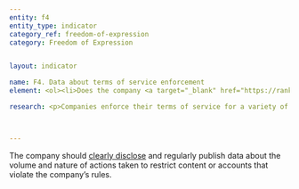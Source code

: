 ```yaml
---
entity: f4
entity_type: indicator
category_ref: freedom-of-expression
category: Freedom of Expression


layout: indicator

name: F4. Data about terms of service enforcement
element: <ol><li>Does the company <a target="_blank" href="https://rankingdigitalrights.org/2019-indicators/#clearlydisclose">clearly disclose</a> data about the volume and nature of content and accounts restricted for violating the company’s rules?</li><li>Does the company publish this data at least once a year?</li><li>Can the data published by the company be exported as a <a target="_blank" href="https://rankingdigitalrights.org/2019-indicators/#structureddata">structured data</a> file?</li></ol>

research: <p>Companies enforce their terms of service for a variety of reasons, and we expect companies to publicly disclose the number of instances in which they take action to restrict users’ accounts or services. Disclosing this data provides the public with a more transparent and accurate view of the content removal process as well as companies’ role in content removal.</p><p>This indicator evaluates company disclosure of data on the number of instances it has removed content or restricted users’ access due to violations of the company’s terms of service. Publicizing this data will provide the public with a more accurate view of the content removal ecosystem as well as companies’ own role in content removal. Companies can only receive full credit on this indicator if they provide evidence that they clearly disclose and regularly publish data about their decisions to remove content. This information should be published at least once a year and in a structured data file.</p><p><b>Potential sources:</b></p><ul><li>Company transparency report</li></ul>



---
```

The company should <a target="_blank" href="https://rankingdigitalrights.org/2019-indicators/#clearlydisclose">clearly disclose</a> and regularly publish data about the volume and nature of actions taken to restrict content or accounts that violate the company’s rules.
